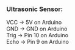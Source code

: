 ### Ultrasonic Sensor:
VCC -> 5V on Arduino  
GND -> GND on Arduino  
Trig -> Pin 10 on Arduino  
Echo -> Pin 9 on Arduino

